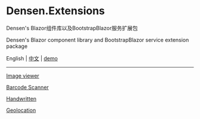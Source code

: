 # Densen.Extensions
Densen's Blazor组件库以及BootstrapBlazor服务扩展包

Densen's Blazor component library and BootstrapBlazor service extension package

English | <a href="README.zh-CN.md">中文</a>  | <a href="https://blazor.app1.es/"> demo</a>

---

<a href="Densen.Component.Blazor/Viewerjs.md">Image viewer</a>
  
<a href="Densen.Component.Blazor/BarcodeScanner.md">Barcode Scanner</a>
   
<a href="Densen.Component.Blazor/Handwritten.md">Handwritten</a>

<a href="Densen.Component.Blazor/Geolocation.md">Geolocation</a>
